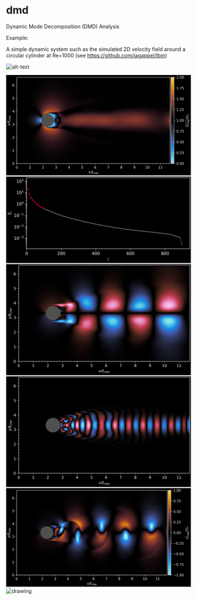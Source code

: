 # dmd

Dynamic Mode Decomposition (DMD) Analysis

Example:

A simple dynamic system such as the simulated 2D velocity field around a circular cylinder at Re=1000 (see https://github.com/iagappel/lbm)

![alt-text](images/umag.gif)

<img src="images/data_mean.png" alt="drawing" width="600"/>

<img src="images/sigma_log.png" alt="drawing" width="600"/>
<img src="images/mode_0000.png" alt="drawing" width="600"/>
<img src="images/mode_0006.png" alt="drawing" width="600"/>

<img src="images/umagI.png" alt="drawing" width="600"/>
<img src="images/umagI_reconstructed.png" alt="drawing" width="600"/>
